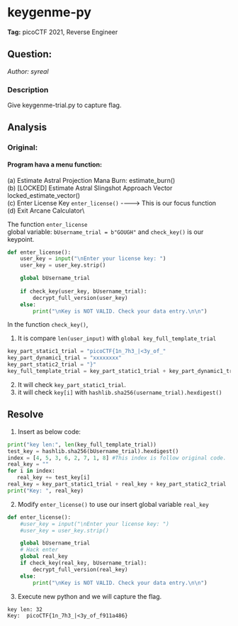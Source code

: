 # keygenme-py
**Tag:** picoCTF 2021, Reverse Engineer
## Question:
_Author: syreal_
### Description
Give keygenme-trial.py to capture flag.

## Analysis

### **Original:**
#### Program hava a menu function:
(a) Estimate Astral Projection Mana Burn:  estimate_burn()\
(b) [LOCKED] Estimate Astral Slingshot Approach Vector locked_estimate_vector()\
(c) Enter License Key `enter_license()` ----> This is our focus function \
(d) Exit Arcane Calculator\

The function `enter_license` \
global variable: `bUsername_trial = b"GOUGH"`
and `check_key()` is our keypoint.
```python
def enter_license():
    user_key = input("\nEnter your license key: ")
    user_key = user_key.strip()

    global bUsername_trial
    
    if check_key(user_key, bUsername_trial):
        decrypt_full_version(user_key)
    else:
        print("\nKey is NOT VALID. Check your data entry.\n\n")
```
In the function `check_key()`,
1. It is compare `len(user_input)` with `global key_full_template_trial`
```python
key_part_static1_trial = "picoCTF{1n_7h3_|<3y_of_"
key_part_dynamic1_trial = "xxxxxxxx"
key_part_static2_trial = "}"
key_full_template_trial = key_part_static1_trial + key_part_dynamic1_trial + key_part_static2_trial
```
2. It will check `key_part_static1_trial`.
3. it will check `key[i]` with `hashlib.sha256(username_trial).hexdigest()`

## Resolve
1. Insert as below code:
```python
print("key len:", len(key_full_template_trial))
test_key = hashlib.sha256(bUsername_trial).hexdigest()
index = [4, 5, 3, 6, 2, 7, 1, 8] #This index is follow original code.
real_key = ""
for i in index:
   real_key += test_key[i]
real_key = key_part_static1_trial + real_key + key_part_static2_trial
print("Key: ", real_key)
```
2. Modify `enter_license()` to use our insert global variable `real_key`
```python
def enter_license():
    #user_key = input("\nEnter your license key: ")
    #user_key = user_key.strip()

    global bUsername_trial
    # Hack enter
    global real_key
    if check_key(real_key, bUsername_trial):
        decrypt_full_version(real_key)
    else:
        print("\nKey is NOT VALID. Check your data entry.\n\n")
```
3. Execute new python and we will capture the flag.
```
key len: 32
Key:  picoCTF{1n_7h3_|<3y_of_f911a486}
```